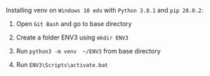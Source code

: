 Installing venv on `Windows 10 edu` with `Python 3.8.1` and `pip 20.0.2`:

1. Open `Git Bash` and go to base directory

2. Create a folder ENV3 using `mkdir ENV3`

3. Run `python3 -m venv  ~/ENV3` from base directory

4. Run `ENV3\Scripts\activate.bat`


